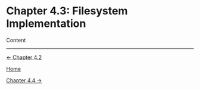 # Chapter 4.3: Filesystem Implementation

Content

---

[← Chapter 4.2](Chapter%204%20%2072bde.md)

[Home](../../AiredDev%20b02d5/Notes%20on%20M%2061e3e.md)

[Chapter 4.4 →](Chapter%204%20%2018c6d.md)